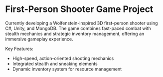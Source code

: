 # First-Person Shooter Game Project

Currently developing a Wolfenstein-inspired 3D first-person shooter using C#, Unity, and MongoDB. The game combines fast-paced combat with stealth mechanics and strategic inventory management, offering an immersive gameplay experience.

Key Features:

- High-speed, action-oriented shooting mechanics
- Integrated stealth and sneaking elements
- Dynamic inventory system for resource management

